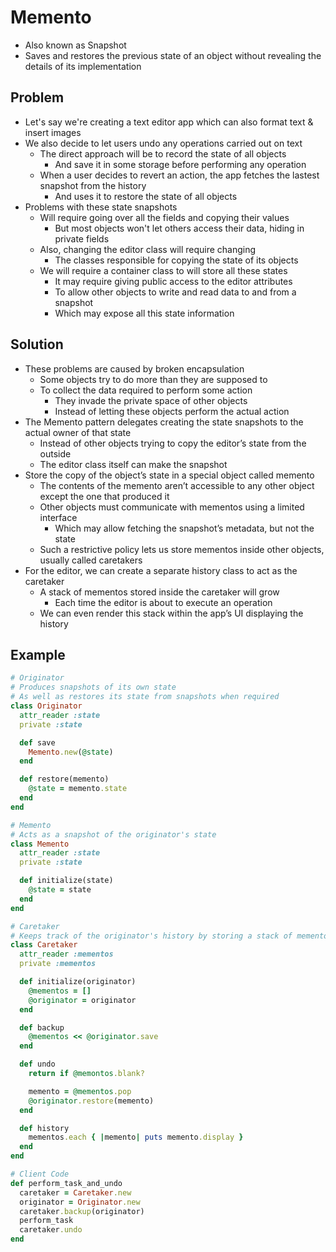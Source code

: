 # Memento

-   Also known as Snapshot
-   Saves and restores the previous state of an object without revealing the details of its implementation

## Problem

-   Let's say we're creating a text editor app which can also format text & insert images
-   We also decide to let users undo any operations carried out on text
    -   The direct approach will be to record the state of all objects
        -   And save it in some storage before performing any operation
    -   When a user decides to revert an action, the app fetches the lastest snapshot from the history
        -   And uses it to restore the state of all objects
-   Problems with these state snapshots
    -   Will require going over all the fields and copying their values
        -   But most objects won't let others access their data, hiding in private fields
    -   Also, changing the editor class will require changing
        -   The classes responsible for copying the state of its objects
    -   We will require a container class to will store all these states
        -   It may require giving public access to the editor attributes
        -   To allow other objects to write and read data to and from a snapshot
        -   Which may expose all this state information

## Solution

-   These problems are caused by broken encapsulation
    -   Some objects try to do more than they are supposed to
    -   To collect the data required to perform some action
        -   They invade the private space of other objects
        -   Instead of letting these objects perform the actual action
-   The Memento pattern delegates creating the state snapshots to the actual owner of that state
    -   Instead of other objects trying to copy the editor’s state from the outside
    -   The editor class itself can make the snapshot
-   Store the copy of the object’s state in a special object called memento
    -   The contents of the memento aren’t accessible to any other object except the one that produced it
    -   Other objects must communicate with mementos using a limited interface
        -   Which may allow fetching the snapshot’s metadata, but not the state
    -   Such a restrictive policy lets us store mementos inside other objects, usually called caretakers
-   For the editor, we can create a separate history class to act as the caretaker
    -   A stack of mementos stored inside the caretaker will grow
        -   Each time the editor is about to execute an operation
    -   We can even render this stack within the app’s UI displaying the history

## Example

```rb
# Originator
# Produces snapshots of its own state
# As well as restores its state from snapshots when required
class Originator
  attr_reader :state
  private :state

  def save
    Memento.new(@state)
  end

  def restore(memento)
    @state = memento.state
  end
end

# Memento
# Acts as a snapshot of the originator's state
class Memento
  attr_reader :state
  private :state

  def initialize(state)
    @state = state
  end
end

# Caretaker
# Keeps track of the originator's history by storing a stack of mementos
class Caretaker
  attr_reader :mementos
  private :mementos

  def initialize(originator)
    @mementos = []
    @originator = originator
  end

  def backup
    @mementos << @originator.save
  end

  def undo
    return if @memontos.blank?

    memento = @mementos.pop
    @originator.restore(memento)
  end

  def history
    mementos.each { |memento| puts memento.display }
  end
end

# Client Code
def perform_task_and_undo
  caretaker = Caretaker.new
  originator = Originator.new
  caretaker.backup(originator)
  perform_task
  caretaker.undo
end
```
